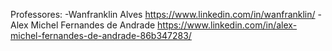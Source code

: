 Professores:
    -Wanfranklin Alves https://www.linkedin.com/in/wanfranklin/
    -Alex Michel Fernandes de Andrade https://www.linkedin.com/in/alex-michel-fernandes-de-andrade-86b347283/
